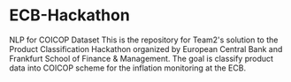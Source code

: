 # ECB-Hackathon
NLP for COICOP Dataset
This is the repository for Team2's solution to the Product Classification Hackathon organized by European Central Bank and Frankfurt School of Finance & Management. The goal is classify product data into COICOP scheme for the inflation monitoring at the ECB.
